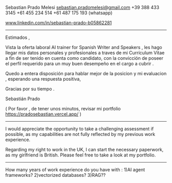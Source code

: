 Sebastian 
Prado Melesi
sebastian.pradomelesi@gmail.com
+39 388 433 3145 
+61 455 234 514 
+61 487 175 193 (whatsapp)

www.linkedin.com/in/sebastian-prado-b05862281

-------------------------------------------------------

Estimados ,

Vista la oferta laboral AI trainer for Spanish Writer and Speakers ,  les hago llegar mis datos personales y profesionales a traves de mi Currículum Vitae a fin de ser tenido en cuenta como candidato, con la convicción de poseer el perfil requerido para un muy buen desempeño en el cargo a cubrir .

Quedo a entera disposición para hablar mejor de la posicion y mi evaluacion , esperando una respuesta positiva, 

Gracias por su tiempo . 

Sebastián Prado

( Por favor , de tener unos minutos, revisar mi portfolio  https://pradosebastian.vercel.app/  )

--------------------------------------------------------

I would appreciate the opportunity to take a challenging assessment if possible, as my capabilities are not fully reflected by my previous work experience.

Regarding my right to work in the UK, I can start the necessary paperwork, as my girlfriend is British. Please feel free to take a look at my portfolio.

--------------------------------------------------------

How many years of work experience do you have with :
1)AI agent frameworks?
2)vectorized databases?
3)RAG??

